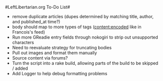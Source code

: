 #LeftLibertarian.org To-Do List#

* remove duplicate articles (dupes determined by matching title, author, and published_at time?)
* body should map to more types of tags (<content:encoded> like in Francois's feed)
* Run more GReadie entry fields through nokogiri to strip out unsupported characters
* Need to reevaluate strategy for truncating bodies
* Pull out images and format them manually
* Source content via forums?
* Turn the script into a rake build, allowing parts of the build to be skipped / added
* Add Logger to help debug formatting problems